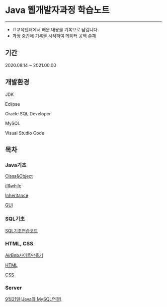 # Java 웹개발자과정 학습노트
---

- IT교육센터에서 배운 내용을 기록으로 남깁니다.
- 과정 중간에 기록을 시작하여 데이터 공백 존재

## 기간

2020.08.14 ~ 2021.00.00


## 개발환경

JDK

Eclipse

Oracle SQL Developer

MySQL

Visual Studio Code


## 목차

### Java기초

[Class&Object](https://github.com/cokeworld/TIL_Academy/tree/master/Java/Java%EA%B8%B0%EC%B4%88/ch04_class%26object/src)

[if&while](https://github.com/cokeworld/TIL_Academy/tree/master/Java/Java%EA%B8%B0%EC%B4%88/ch03_if%26while)

[Inheritance](https://github.com/cokeworld/TIL_Academy/tree/master/Java/Java%EA%B8%B0%EC%B4%88/ch05_inheritance/src)

[GUI](https://github.com/cokeworld/TIL_Academy/tree/master/Java/Java%EA%B8%B0%EC%B4%88/ch10_GUI)

### SQL기초

[SQL기초연습코드](https://github.com/cokeworld/TIL_Academy/tree/master/SQL/SQL%EA%B8%B0%EC%B4%88/SQL_src)

### HTML, CSS

[AirBnb사이트만들기](https://github.com/cokeworld/TIL_Academy/tree/master/HTML%2CCSS/AirBnb%EC%82%AC%EC%9D%B4%ED%8A%B8%EB%A7%8C%EB%93%A4%EA%B8%B0)

[HTML](https://github.com/cokeworld/TIL_Academy/tree/master/HTML%2CCSS/HTML)

[CSS](https://github.com/cokeworld/TIL_Academy/tree/master/HTML%2CCSS/CSS)

### Server

[9월21일(Java와 MySQL연결)](https://github.com/cokeworld/TIL_Academy/tree/master/Server/9%EC%9B%9421%EC%9D%BC)

